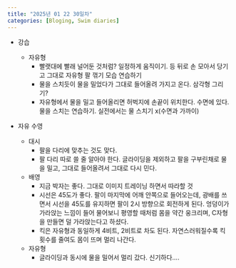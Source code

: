 ```yaml
---
title: "2025년 01 22 30일차"
categories: [Bloging, Swim diaries]
---
```



- 강습
  - 자유형
    - 빨랫대에 빨래 널어둔 것처럼? 일정하게 움직이기. 등 뒤로 손 모아서 당기고 그대로 자유형 팔 꺾기 모습 연습하기
    - 물을 스치듯이 물을 밀었다가 그대로 들어올려 가지고 온다. 삼각형 그리기?
    - 자유형에서 물을 밀고 들어올리면 허벅지에 손끝이 위치한다. 수면에 있다. 물을 스치는 연습하기. 실전에서는 물 스치기 x(수면과 가까이)


- 자유 수영
  - 대시
    - 팔을 다리에 맞추는 것도 맞다.
    - 팔 다리 따로 쓸 줄 알아야 한다. 글라이딩을 제외하고 팔을 구부린채로 물을 밀고, 그대로 들어올려서 그대로 다시 민다.
  - 배영
    - 지금 박자는 좋다. 그대로 이미지 트레이닝 하면서 따라할 것
    - 시선은 45도가 좋다. 팔이 마지막에 어깨 안쪽으로 들어오는데, 광배를 쓰면서 시선을 45도를 유지하면 팔이 2시 방향으로 회전하게 된다. 엉덩이가 가라앉는 느낌이 들어 물어보니 평영할 때처럼 몸을 약간 웅크리며, C자형을 만들면 덜 가라앉는다고 하셨다.
    - 킥은 자유형과 동일하게 4비트, 2비트로 차도 된다. 자연스러워질수록 킥 횟수를 줄여도 몸이 뜨며 멀리 나간다.
  - 자유형
    - 글라이딩과 동시에 물을 밀어서 멀리 갔다. 신기하다....
